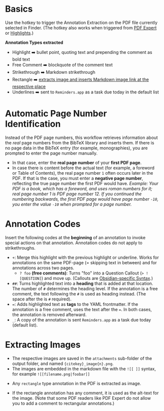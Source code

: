 # Basics
Use the hotkey to trigger the Annotation Extraction on the PDF file currently
selected in Finder. (The hotkey also works when triggered from [PDF Expert](https://pdfexpert.com/)
or [Highlights](https://highlightsapp.net/).)

__Annotation Types extracted__
- Highlight ➡️ bullet point, quoting text and prepending the comment as bold text
- Free Comment ➡️ blockquote of the comment text
- Strikethrough ➡️ Markdown strikethrough
- Rectangle ➡️ [extracts image and inserts Markdown image link at the respective
  place](#extracting-images)
- Underlines ➡️ sent to `Reminders.app` as a task due today in the default list

# Automatic Page Number Identification
Instead of the PDF page numbers, this workflow retrieves information about the
*real* page numbers from the BibTeX library and inserts them. If there is no
page data in the BibTeX entry (for example, monographies), you are prompted to
enter the page number manually.
- In that case, enter the __real page number__ of your __first PDF page__.
- In case there is content before the actual text (for example, a foreword or
  Table of Contents), the real page number `1` often occurs later in the PDF. If
  that is the case, you must enter a __negative page number__, reflecting the
  true page number the first PDF would have. *Example: Your PDF is a book, which
  has a foreword, and uses roman numbers for it; real page number 1 is PDF page
  number 12. If you continued the numbering backwards, the first PDF page would
  have page number `-10`, you enter the value `-10` when prompted for a page
  number.*

# Annotation Codes
Insert the following codes at the __beginning__ of an annotation to invoke
special actions on that annotation. Annotation codes do not apply to
strikethroughs.

- `+`: Merge this highlight with the previous highlight or underline. Works for
  annotations on the same PDF-page (= skipping text in between) and for
  annotations across two pages.
  - `? foo` __(free comments)__: Turns "foo" into a Question
  Callout (`> ![QUESTION]`) and move up. (Callouts are [Obsidian-specific
  Syntax](https://help.obsidian.md/How+to/Use+callouts).)
- `##`: Turns highlighted text into a __heading__ that is added at that
  location. The number of `#` determines the heading level. If the annotation is
  a free comment, the text following the `#` is used as heading instead. (The
  space after the is `#` required).
- `=`: Adds highlighted text as __tags__ to the YAML frontmatter. If the
  annotation is a free comment, uses the text
  after the `=`. In both cases, the annotation is removed afterward.
- `_`: A copy of the annotation is sent `Reminders.app` as a task due today
  (default list).

# Extracting Images
- The respective images are saved in the `attachments` sub-folder of the output
  folder, and named `{citekey}_image{n}.png`.
- The images are embedded in the markdown file with the `![[ ]]` syntax, for
  example `![[filename.png|foobar]]`
<!-- LTeX: enabled=false -->
- Any `rectangle` type annotation in the PDF is extracted as image.
<!-- LTeX: enabled=true -->
- If the rectangle annotation has any comment, it is used as the alt-text for
  the image. (Note that some PDF readers like PDF Expert do not allow you to add
  a comment to rectangular annotations.)

